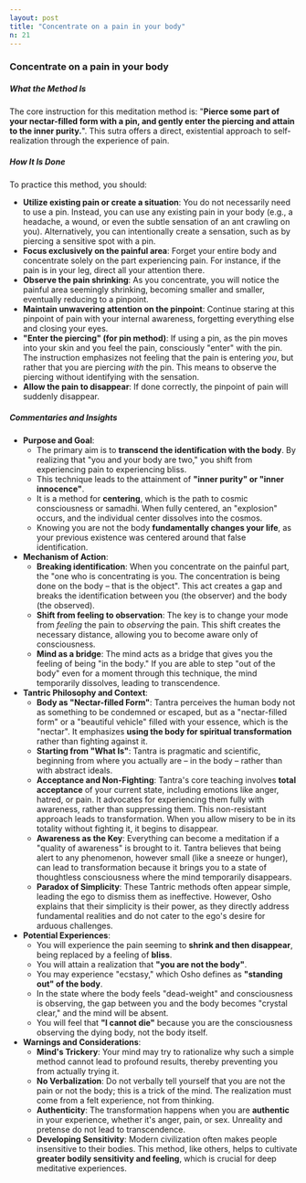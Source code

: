 ```yaml
---
layout: post
title: "Concentrate on a pain in your body"
n: 21
---
```

### Concentrate on a pain in your body

##### What the Method Is
The core instruction for this meditation method is: "**Pierce some part of your nectar-filled form with a pin, and gently enter the piercing and attain to the inner purity.**". This sutra offers a direct, existential approach to self-realization through the experience of pain.

##### How It Is Done
To practice this method, you should:
*   **Utilize existing pain or create a situation**: You do not necessarily need to use a pin. Instead, you can use any existing pain in your body (e.g., a headache, a wound, or even the subtle sensation of an ant crawling on you). Alternatively, you can intentionally create a sensation, such as by piercing a sensitive spot with a pin.
*   **Focus exclusively on the painful area**: Forget your entire body and concentrate solely on the part experiencing pain. For instance, if the pain is in your leg, direct all your attention there.
*   **Observe the pain shrinking**: As you concentrate, you will notice the painful area seemingly shrinking, becoming smaller and smaller, eventually reducing to a pinpoint.
*   **Maintain unwavering attention on the pinpoint**: Continue staring at this pinpoint of pain with your internal awareness, forgetting everything else and closing your eyes.
*   **"Enter the piercing" (for pin method)**: If using a pin, as the pin moves into your skin and you feel the pain, consciously "enter" with the pin. The instruction emphasizes not feeling that the pain is entering *you*, but rather that you are piercing *with* the pin. This means to observe the piercing without identifying with the sensation.
*   **Allow the pain to disappear**: If done correctly, the pinpoint of pain will suddenly disappear.

##### Commentaries and Insights
*   **Purpose and Goal**:
    *   The primary aim is to **transcend the identification with the body**. By realizing that "you and your body are two," you shift from experiencing pain to experiencing bliss.
    *   This technique leads to the attainment of **"inner purity" or "inner innocence"**.
    *   It is a method for **centering**, which is the path to cosmic consciousness or samadhi. When fully centered, an "explosion" occurs, and the individual center dissolves into the cosmos.
    *   Knowing you are not the body **fundamentally changes your life**, as your previous existence was centered around that false identification.
*   **Mechanism of Action**:
    *   **Breaking identification**: When you concentrate on the painful part, the "one who is concentrating is you. The concentration is being done on the body – that is the object". This act creates a gap and breaks the identification between you (the observer) and the body (the observed).
    *   **Shift from feeling to observation**: The key is to change your mode from *feeling* the pain to *observing* the pain. This shift creates the necessary distance, allowing you to become aware only of consciousness.
    *   **Mind as a bridge**: The mind acts as a bridge that gives you the feeling of being "in the body." If you are able to step "out of the body" even for a moment through this technique, the mind temporarily dissolves, leading to transcendence.
*   **Tantric Philosophy and Context**:
    *   **Body as "Nectar-filled Form"**: Tantra perceives the human body not as something to be condemned or escaped, but as a "nectar-filled form" or a "beautiful vehicle" filled with your essence, which is the "nectar". It emphasizes **using the body for spiritual transformation** rather than fighting against it.
    *   **Starting from "What Is"**: Tantra is pragmatic and scientific, beginning from where you actually are – in the body – rather than with abstract ideals.
    *   **Acceptance and Non-Fighting**: Tantra's core teaching involves **total acceptance** of your current state, including emotions like anger, hatred, or pain. It advocates for experiencing them fully with awareness, rather than suppressing them. This non-resistant approach leads to transformation. When you allow misery to be in its totality without fighting it, it begins to disappear.
    *   **Awareness as the Key**: Everything can become a meditation if a "quality of awareness" is brought to it. Tantra believes that being alert to any phenomenon, however small (like a sneeze or hunger), can lead to transformation because it brings you to a state of thoughtless consciousness where the mind temporarily disappears.
    *   **Paradox of Simplicity**: These Tantric methods often appear simple, leading the ego to dismiss them as ineffective. However, Osho explains that their simplicity is their power, as they directly address fundamental realities and do not cater to the ego's desire for arduous challenges.
*   **Potential Experiences**:
    *   You will experience the pain seeming to **shrink and then disappear**, being replaced by a feeling of **bliss**.
    *   You will attain a realization that **"you are not the body"**.
    *   You may experience "ecstasy," which Osho defines as **"standing out" of the body**.
    *   In the state where the body feels "dead-weight" and consciousness is observing, the gap between you and the body becomes "crystal clear," and the mind will be absent.
    *   You will feel that **"I cannot die"** because you are the consciousness observing the dying body, not the body itself.
*   **Warnings and Considerations**:
    *   **Mind's Trickery**: Your mind may try to rationalize why such a simple method cannot lead to profound results, thereby preventing you from actually trying it.
    *   **No Verbalization**: Do not verbally tell yourself that you are not the pain or not the body; this is a trick of the mind. The realization must come from a felt experience, not from thinking.
    *   **Authenticity**: The transformation happens when you are **authentic** in your experience, whether it's anger, pain, or sex. Unreality and pretense do not lead to transcendence.
    *   **Developing Sensitivity**: Modern civilization often makes people insensitive to their bodies. This method, like others, helps to cultivate **greater bodily sensitivity and feeling**, which is crucial for deep meditative experiences.

